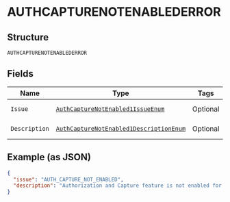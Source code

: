 
# AUTHCAPTURENOTENABLEDERROR

## Structure

`AUTHCAPTURENOTENABLEDERROR`

## Fields

| Name | Type | Tags | Description | Getter | Setter |
|  --- | --- | --- | --- | --- | --- |
| `Issue` | [`AuthCaptureNotEnabled1IssueEnum`](../../doc/models/auth-capture-not-enabled-1-issue-enum.md) | Optional | - | AuthCaptureNotEnabled1IssueEnum getIssue() | setIssue(AuthCaptureNotEnabled1IssueEnum issue) |
| `Description` | [`AuthCaptureNotEnabled1DescriptionEnum`](../../doc/models/auth-capture-not-enabled-1-description-enum.md) | Optional | - | AuthCaptureNotEnabled1DescriptionEnum getDescription() | setDescription(AuthCaptureNotEnabled1DescriptionEnum description) |

## Example (as JSON)

```json
{
  "issue": "AUTH_CAPTURE_NOT_ENABLED",
  "description": "Authorization and Capture feature is not enabled for the merchant. Make sure that the recipient of the funds is a verified business account."
}
```

